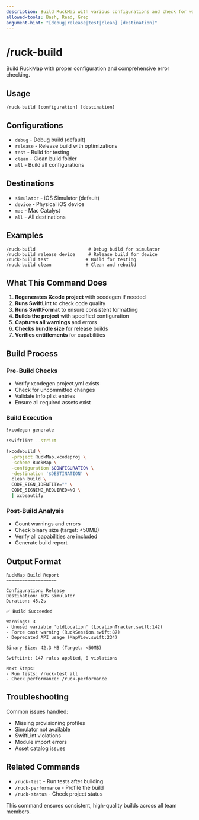 ```yaml
---
description: Build RuckMap with various configurations and check for warnings/errors
allowed-tools: Bash, Read, Grep
argument-hint: "[debug|release|test|clean] [destination]"
---
```


# /ruck-build

Build RuckMap with proper configuration and comprehensive error checking.

## Usage

```
/ruck-build [configuration] [destination]
```

## Configurations

- `debug` - Debug build (default)
- `release` - Release build with optimizations
- `test` - Build for testing
- `clean` - Clean build folder
- `all` - Build all configurations

## Destinations

- `simulator` - iOS Simulator (default)
- `device` - Physical iOS device
- `mac` - Mac Catalyst
- `all` - All destinations

## Examples

```
/ruck-build                    # Debug build for simulator
/ruck-build release device     # Release build for device
/ruck-build test              # Build for testing
/ruck-build clean             # Clean and rebuild
```

## What This Command Does

1. **Regenerates Xcode project** with xcodegen if needed
2. **Runs SwiftLint** to check code quality
3. **Runs SwiftFormat** to ensure consistent formatting
4. **Builds the project** with specified configuration
5. **Captures all warnings** and errors
6. **Checks bundle size** for release builds
7. **Verifies entitlements** for capabilities

## Build Process

### Pre-Build Checks
- Verify xcodegen project.yml exists
- Check for uncommitted changes
- Validate Info.plist entries
- Ensure all required assets exist

### Build Execution
```bash
!xcodegen generate

!swiftlint --strict

!xcodebuild \
  -project RuckMap.xcodeproj \
  -scheme RuckMap \
  -configuration $CONFIGURATION \
  -destination '$DESTINATION' \
  clean build \
  CODE_SIGN_IDENTITY="" \
  CODE_SIGNING_REQUIRED=NO \
  | xcbeautify
```

### Post-Build Analysis
- Count warnings and errors
- Check binary size (target: <50MB)
- Verify all capabilities are included
- Generate build report

## Output Format

```
RuckMap Build Report
===================

Configuration: Release
Destination: iOS Simulator
Duration: 45.2s

✅ Build Succeeded

Warnings: 3
- Unused variable 'oldLocation' (LocationTracker.swift:142)
- Force cast warning (RuckSession.swift:87)
- Deprecated API usage (MapView.swift:234)

Binary Size: 42.3 MB (Target: <50MB)

SwiftLint: 147 rules applied, 0 violations

Next Steps:
- Run tests: /ruck-test all
- Check performance: /ruck-performance
```

## Troubleshooting

Common issues handled:
- Missing provisioning profiles
- Simulator not available
- SwiftLint violations
- Module import errors
- Asset catalog issues

## Related Commands

- `/ruck-test` - Run tests after building
- `/ruck-performance` - Profile the build
- `/ruck-status` - Check project status

This command ensures consistent, high-quality builds across all team members.